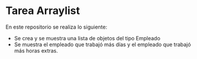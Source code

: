 # Tarea Arraylist
En este repositorio se realiza lo siguiente: 
- Se crea y se muestra una lista de objetos del tipo Empleado
- Se muestra el empleado que trabajó más días y el empleado que trabajó más horas extras.
